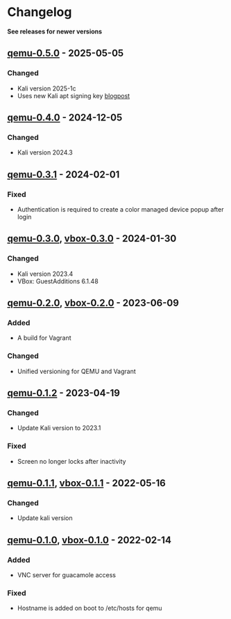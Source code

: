 # Changelog

**See releases for newer versions**

## [qemu-0.5.0] - 2025-05-05
### Changed
- Kali version 2025-1c
- Uses new Kali apt signing key [blogpost](https://www.kali.org/blog/new-kali-archive-signing-key/)

## [qemu-0.4.0] - 2024-12-05
### Changed
- Kali version 2024.3

## [qemu-0.3.1] - 2024-02-01
### Fixed
- Authentication is required to create a color managed device popup after login

## [qemu-0.3.0], [vbox-0.3.0] - 2024-01-30
### Changed
- Kali version 2023.4
- VBox: GuestAdditions 6.1.48

## [qemu-0.2.0], [vbox-0.2.0] - 2023-06-09
### Added
- A build for Vagrant
### Changed
- Unified versioning for QEMU and Vagrant

## [qemu-0.1.2] - 2023-04-19
### Changed
- Update Kali version to 2023.1
### Fixed
- Screen no longer locks after inactivity

## [qemu-0.1.1], [vbox-0.1.1] - 2022-05-16
### Changed
- Update kali version

## [qemu-0.1.0], [vbox-0.1.0] - 2022-02-14
### Added
- VNC server for guacamole access
### Fixed
- Hostname is added on boot to /etc/hosts for qemu

[qemu-0.1.0]: https://github.com/cyberrangecz/image-kali/releases/tag/qemu-0.1.0
[vbox-0.1.0]: https://github.com/cyberrangecz/image-kali/releases/tag/vbox-0.1.0
[qemu-0.1.1]: https://github.com/cyberrangecz/image-kali/releases/tag/qemu-0.1.1
[vbox-0.1.1]: https://github.com/cyberrangecz/image-kali/releases/tag/vbox-0.1.1
[qemu-0.1.2]: https://github.com/cyberrangecz/image-kali/releases/tag/qemu-0.1.2
[vbox-0.2.0]: https://github.com/cyberrangecz/image-kali/releases/tag/vbox-0.2.0
[qemu-0.2.0]: https://github.com/cyberrangecz/image-kali/releases/tag/qemu-0.2.0
[vbox-0.3.0]: https://github.com/cyberrangecz/image-kali/releases/tag/vbox-0.3.0
[qemu-0.3.0]: https://github.com/cyberrangecz/image-kali/releases/tag/qemu-0.3.0
[qemu-0.3.1]: https://github.com/cyberrangecz/image-kali/releases/tag/qemu-0.3.1
[qemu-0.4.0]: https://github.com/cyberrangecz/image-kali/releases/tag/qemu-0.4.0
[qemu-0.5.0]: https://github.com/cyberrangecz/image-kali/releases/tag/qemu-0.5.0
